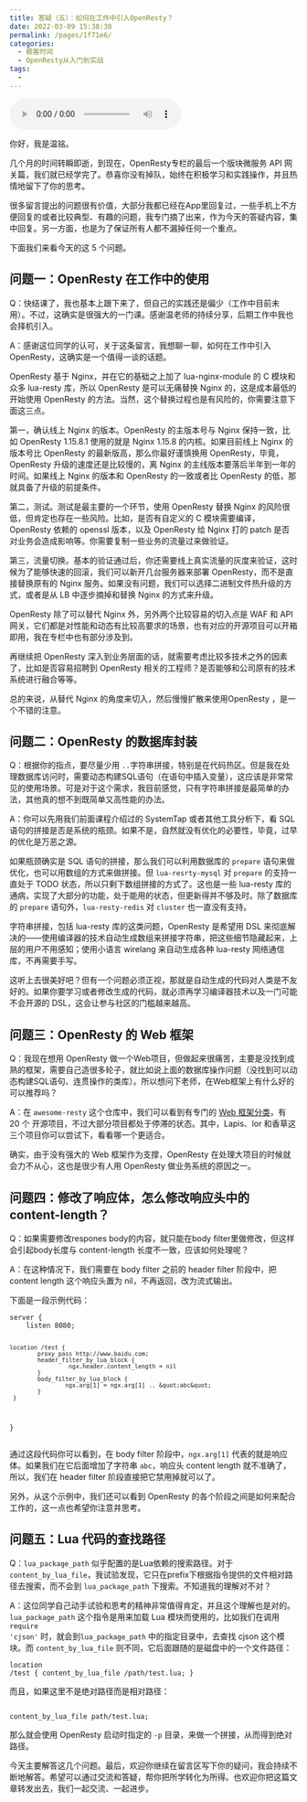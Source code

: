 ```yaml
---
title: 答疑（五）：如何在工作中引入OpenResty？
date: 2022-03-09 15:38:38
permalink: /pages/1f71e6/
categories:
  - 极客时间
  - OpenResty从入门到实战
tags:
  - 
---
```

<audio title="50.答疑（五）：如何在工作中引入OpenResty？" src="https://static001.geekbang.org/resource/audio/03/94/03cb04deab8b531696b1a6e28408c694.mp3" controls="controls"></audio> 
<p>你好，我是温铭。</p><p>几个月的时间转瞬即逝，到现在，OpenResty专栏的最后一个版块微服务 API 网关篇，我们就已经学完了。恭喜你没有掉队，始终在积极学习和实践操作，并且热情地留下了你的思考。</p><p>很多留言提出的问题很有价值，大部分我都已经在App里回复过，一些手机上不方便回复的或者比较典型、有趣的问题，我专门摘了出来，作为今天的答疑内容，集中回复。另一方面，也是为了保证所有人都不漏掉任何一个重点。</p><p>下面我们来看今天的这 5 个问题。</p><h2>问题一：OpenResty 在工作中的使用</h2><p>Q：快结课了，我也基本上跟下来了，但自己的实践还是偏少（工作中目前未用）。不过，这确实是很强大的一门课。感谢温老师的持续分享，后期工作中我也会择机引入。</p><p>A：感谢这位同学的认可，关于这条留言，我想聊一聊，如何在工作中引入 OpenResty，这确实是一个值得一谈的话题。</p><p>OpenResty 基于 Nginx，并在它的基础之上加了 lua-nginx-module 的 C 模块和众多 lua-resty 库，所以 OpenResty 是可以无痛替换 Nginx 的，这是成本最低的开始使用 OpenResty 的方法。当然，这个替换过程也是有风险的，你需要注意下面这三点。</p><!-- [[[read_end]]] --><p>第一，确认线上 Nginx 的版本。OpenResty 的主版本号与 Nginx 保持一致，比如 OpenResty 1.15.8.1 使用的就是 Nginx 1.15.8 的内核。如果目前线上 Nginx 的版本号比 OpenResty 的最新版高，那么你最好谨慎换用 OpenResty，毕竟，OpenResty 升级的速度还是比较慢的，离 Nginx 的主线版本要落后半年到一年的时间。如果线上 Nginx 的版本和 OpenResty 的一致或者比 OpenResty 的低，那就具备了升级的前提条件。</p><p>第二，测试。测试是最主要的一个环节，使用 OpenResty 替换 Nginx 的风险很低，但肯定也存在一些风险。比如，是否有自定义的 C 模块需要编译，OpenResty 依赖的 openssl 版本，以及 OpenResty 给 Nginx 打的 patch 是否对业务会造成影响等。你需要复制一些业务的流量过来做验证。</p><p>第三，流量切换。基本的验证通过后，你还需要线上真实流量的灰度来验证，这时候为了能够快速的回滚，我们可以新开几台服务器来部署 OpenResty，而不是直接替换原有的 Nginx 服务。如果没有问题，我们可以选择二进制文件热升级的方式，或者是从 LB 中逐步摘掉和替换 Nginx 的方式来升级。</p><p>OpenResty 除了可以替代 Nginx 外，另外两个比较容易的切入点是 WAF 和 API 网关，它们都是对性能和动态有比较高要求的场景，也有对应的开源项目可以开箱即用，我在专栏中也有部分涉及到。</p><p>再继续把 OpenResty 深入到业务层面的话，就需要考虑比较多技术之外的因素了，比如是否容易招聘到 OpenResty 相关的工程师？是否能够和公司原有的技术系统进行融合等等。</p><p>总的来说，从替代 Nginx 的角度来切入，然后慢慢扩散来使用OpenResty ，是一个不错的注意。</p><h2>问题二：OpenResty 的数据库封装</h2><p>Q：根据你的指点，要尽量少用 <code>..</code>字符串拼接，特别是在代码热区。但是我在处理数据库访问时，需要动态构建SQL语句（在语句中插入变量），这应该是非常常见的使用场景。可是对于这个需求，我目前感觉，只有字符串拼接是最简单的办法，其他真的想不到既简单又高性能的办法。</p><p>A：你可以先用我们前面课程介绍过的 SystemTap 或者其他工具分析下，看 SQL 语句的拼接是否是系统的瓶颈。如果不是，自然就没有优化的必要性，毕竟，过早的优化是万恶之源。</p><p>如果瓶颈确实是  SQL 语句的拼接，那么我们可以利用数据库的 <code>prepare</code> 语句来做优化，也可以用数组的方式来做拼接。但 <code>lua-resrty-mysql</code> 对 <code>prepare</code> 的支持一直处于 TODO 状态，所以只剩下数组拼接的方式了。这也是一些 lua-resty 库的通病，实现了大部分的功能，处于能用的状态，但更新得并不够及时。除了数据库的 <code>prepare</code> 语句外，<code>lua-resty-redis</code> 对 <code>cluster</code> 也一直没有支持。</p><p>字符串拼接，包括 lua-resty 库的这类问题，OpenResty 是希望用 DSL 来彻底解决的——使用编译器的技术自动生成数组来拼接字符串，把这些细节隐藏起来，上层的用户不用感知；使用小语言 wirelang 来自动生成各种 lua-resty 网络通信库，不再需要手写。</p><p>这听上去很美好吧？但有一个问题必须正视，那就是自动生成的代码对人类是不友好的。如果你要学习或者修改生成的代码，就必须再学习编译器技术以及一门可能不会开源的 DSL，这会让参与社区的门槛越来越高。</p><h2>问题三：OpenResty 的 Web 框架</h2><p>Q：我现在想用 OpenResty 做一个Web项目，但做起来很痛苦，主要是没找到成熟的框架，需要自己造很多轮子，就比如说上面的数据库操作问题（没找到可以动态构建SQL语句、连贯操作的类库）。所以想问下老师，在Web框架上有什么好的可以推荐吗？</p><p>A：在 <code>awesome-resty</code> 这个仓库中，我们可以看到有专门的 <a href="https://github.com/bungle/awesome-resty#web-frameworks">W</a><a href="https://github.com/bungle/awesome-resty#web-frameworks">eb 框架分类</a>，有 20 个 开源项目，不过大部分项目都处于停滞的状态。其中，Lapis、lor 和香草这三个项目你可以尝试下，看看哪一个更适合。</p><p>确实，由于没有强大的 Web 框架作为支撑，OpenResty 在处理大项目的时候就会力不从心，这也是很少有人用 OpenResty 做业务系统的原因之一。</p><h2>问题四：修改了响应体，怎么修改响应头中的content-length？</h2><p>Q：如果需要修改respones body的内容，就只能在body filter里做修改，但这样会引起body长度与 content-length 长度不一致，应该如何处理呢？</p><p>A：在这种情况下，我们需要在 body filter 之前的 header filter 阶段中，把 content length 这个响应头置为 nil，不再返回，改为流式输出。</p><p>下面是一段示例代码：</p><pre><code>server {
    listen 8080;

    location /test {
            proxy_pass http://www.baidu.com;
            header_filter_by_lua_block {
                     ngx.header.content_length = nil
            }
            body_filter_by_lua_block {
                    ngx.arg[1] = ngx.arg[1] .. &quot;abc&quot;
            }
     }
}
</code></pre><p>通过这段代码你可以看到，在 body filter 阶段中，<code>ngx.arg[1]</code> 代表的就是响应体。如果我们在它后面增加了字符串 <code>abc</code>，响应头 content length 就不准确了，所以，我们在 header filter 阶段直接把它禁用掉就可以了。</p><p>另外，从这个示例中，我们还可以看到 OpenResty 的各个阶段之间是如何来配合工作的，这一点也希望你注意并思考。</p><h2>问题五：Lua 代码的查找路径</h2><p>Q：<code>lua_package_path</code> 似乎配置的是Lua依赖的搜索路径。对于<code>content_by_lua_file</code>，我试验发现，它只在prefix下根据指令提供的文件相对路径去搜索，而不会到 <code>lua_package_path</code> 下搜索。不知道我的理解对不对？</p><p>A：这位同学自己动手试验和思考的精神非常值得肯定，并且这个理解也是对的。<code>lua_package_path</code> 这个指令是用来加载 Lua 模块而使用的，比如我们在调用 <code>require 'cjson'</code> 时，就会到<code>lua_package_path</code> 中的指定目录中，去查找 cjson 这个模块。而 <code>content_by_lua_file</code> 则不同，它后面跟随的是磁盘中的一个文件路径：</p><pre><code>location /test {
     content_by_lua_file /path/test.lua;
 }
</code></pre><p>而且，如果这里不是绝对路径而是相对路径：</p><pre><code> content_by_lua_file path/test.lua;
</code></pre><p>那么就会使用 OpenResty 启动时指定的 <code>-p</code> 目录，来做一个拼接，从而得到绝对路径。</p><p>今天主要解答这几个问题。最后，欢迎你继续在留言区写下你的疑问，我会持续不断地解答。希望可以通过交流和答疑，帮你把所学转化为所得。也欢迎你把这篇文章转发出去，我们一起交流、一起进步。</p><p></p>